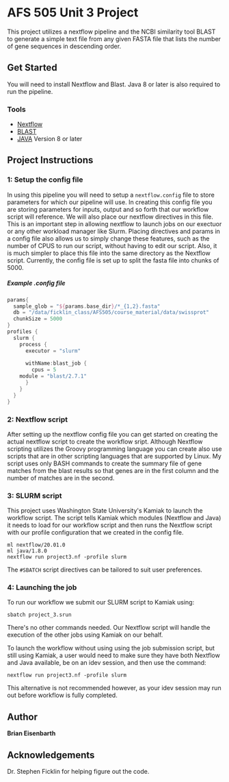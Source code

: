 # AFS 505 Unit 3 Project

This project utilizes a nextflow pipeline and the NCBI similarity tool BLAST to generate a simple text file from any given FASTA file that lists the number of gene sequences in descending order. 

## Get Started 
You will need to install Nextflow and Blast. Java 8 or later is also required to run the pipeline.

### Tools
* [Nextflow](https://www.nextflow.io/)
* [BLAST](https://blast.ncbi.nlm.nih.gov/Blast.cgi?PAGE_TYPE=BlastDocs&DOC_TYPE=Download) 
* [JAVA](https://www.java.com/en/download/) Version 8 or later

## Project Instructions
### 1: Setup the config file
In using this pipeline you will need to setup a ```nextflow.config``` file to store parameters for which our pipeline will use. In creating this config file you are storing parameters for inputs, output and so forth that our workflow script will reference. We will also place our nextflow directives in this file. This is an important step in allowing nextflow to launch jobs on our exectuor or any other workload manager like Slurm. Placing directives and params in a config file also allows us to simply change these features, such as the number of CPUS to run our script, without having to edit our script. Also, it is much simpler to place this file into the same directory as the Nextflow script. Currently, the config file is set up to split the fasta file into chunks of 5000.
##### Example .config file
``` groovy
params{
  sample_glob = "${params.base_dir}/*_{1,2}.fasta"
  db = "/data/ficklin_class/AFS505/course_material/data/swissprot"
  chunkSize = 5000
}
profiles {
  slurm {
    process {
      executor = "slurm"
     
      withName:blast_job {
        cpus = 5
	module = "blast/2.7.1"
      }
    }
  }
}

```
### 2: Nextflow script
After setting up the nextflow config file you can get started on creating the actual nextflow script to create the workflow sript. Although Nextflow scripting utilizes the Groovy programming language you can create also use scripts that are in other scripting languages that are supported by Linux. My script uses only BASH commands to create the summary file of gene matches from the blast results so that genes are in the first column and the number of matches are in the second.

### 3: SLURM script
This project uses Washington State University's Kamiak to launch the workflow script. The script tells Kamiak which modules (Nextflow and Java) it needs to load for our workflow script and then runs the Nextflow script with our profile configuration that we created in the config file. 
```
ml nextflow/20.01.0
ml java/1.8.0
nextflow run project3.nf -profile slurm
```

The ```#SBATCH``` script directives can be tailored to suit user preferences.

### 4: Launching the job
To run our workflow we submit our SLURM script to Kamiak using:
``` 
sbatch project_3.srun 
```
There's no other commands needed. Our Nextflow script will handle the execution of the other jobs using Kamiak on our behalf.

To launch the workflow without using using the job submission script, but still using Kamiak, a user would need to make sure they have both Nextflow and Java available, be on an idev session, and then use the command: 

```
nextflow run project3.nf -profile slurm
```
This alternative is not recommended however, as your idev session may run out before workflow is fully completed.
## Author
**Brian Eisenbarth**

## Acknowledgements 
Dr. Stephen Ficklin for helping figure out the code.
